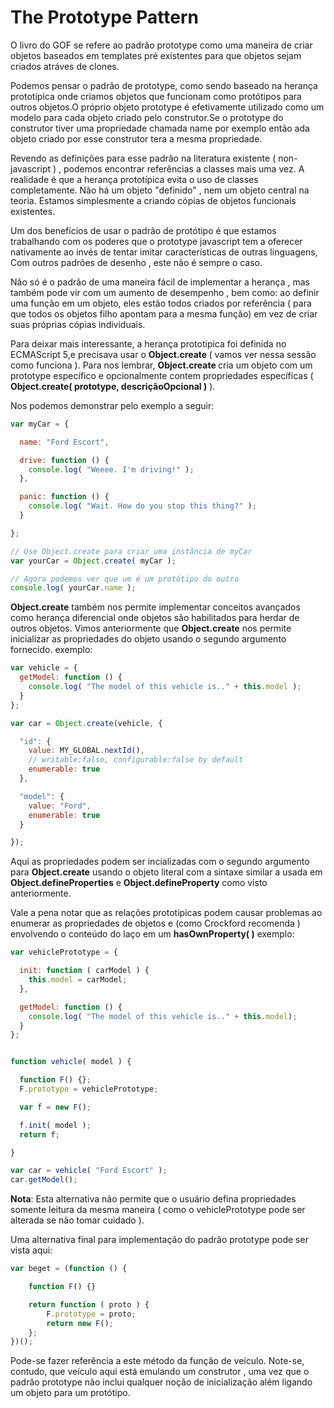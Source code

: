 # The Prototype Pattern

O livro do GOF se refere ao padrão prototype como uma maneira de criar objetos baseados em templates pré existentes para que objetos sejam criados atráves de clones.


Podemos pensar o padrão de prototype, como sendo baseado na herança prototípica onde criamos objetos que funcionam como protótipos para outros objetos.O próprio objeto prototype é efetivamente utilizado como um modelo para cada objeto criado pelo construtor.Se o prototype do construtor tiver uma propriedade chamada name por exemplo
então ada objeto criado por esse construtor tera a mesma propriedade.


Revendo as definições para esse padrão na literatura existente ( non-javascript ) , podemos encontrar referências a classes mais uma vez. A realidade é que a herança prototípica evita o uso de classes completamente. Não há um objeto "definido" , nem um objeto central na teoria. Estamos simplesmente a criando cópias de objetos funcionais existentes.


Um dos benefícios de usar o padrão de protótipo é que estamos trabalhando com os poderes que o prototype javascript tem a oferecer nativamente ao invés de tentar imitar características de outras linguagens, Com outros padrões de desenho , este não é sempre o caso.


Não só é o padrão de uma maneira fácil de implementar a herança , mas também pode vir com um aumento de desempenho , bem como: ao definir uma função em um objeto, eles estão todos criados por referência ( para que todos os objetos filho apontam para a mesma função) em vez de criar suas próprias cópias individuais.

Para deixar mais interessante, a herança prototipica foi definida no ECMAScript 5,e precisava usar o <b> Object.create </b> ( vamos ver nessa sessão como funciona ). Para nos lembrar, <b> Object.create </b> cria um objeto com um prototype específico e opcionalmente contem propriedades específicas ( <b>Object.create( prototype, descriçãoOpcional )</b> ).

Nos podemos demonstrar pelo exemplo a seguir:

````js
var myCar = {

  name: "Ford Escort",

  drive: function () {
    console.log( "Weeee. I'm driving!" );
  },

  panic: function () {
    console.log( "Wait. How do you stop this thing?" );
  }

};

// Use Object.create para criar uma instância de myCar
var yourCar = Object.create( myCar );

// Agora podemos ver que um é um protótipo do outro
console.log( yourCar.name );
````

<b>Object.create</b> também nos permite implementar conceitos avançados como herança diferencial onde objetos são habilitados para herdar de outros objetos. Vimos anteriormente que <b>Object.create</b> nos permite inicializar as propriedades do objeto usando o segundo argumento fornecido. exemplo:

````js
var vehicle = {
  getModel: function () {
    console.log( "The model of this vehicle is.." + this.model );
  }
};

var car = Object.create(vehicle, {

  "id": {
    value: MY_GLOBAL.nextId(),
    // writable:false, configurable:false by default
    enumerable: true
  },

  "model": {
    value: "Ford",
    enumerable: true
  }

});
````

Aqui as propriedades podem ser incializadas com o segundo argumento para <b>Object.create</b> usando o objeto literal com a sintaxe similar a usada em <b>Object.defineProperties</b> e <b>Object.defineProperty</b> como visto anteriormente.


Vale a pena notar que as relações prototipicas podem causar problemas ao enumerar as propriedades de objetos e (como Crockford recomenda ) envolvendo o conteúdo do laço em um <b>hasOwnProperty( )</b> exemplo:

````js
var vehiclePrototype = {

  init: function ( carModel ) {
    this.model = carModel;
  },

  getModel: function () {
    console.log( "The model of this vehicle is.." + this.model);
  }
};


function vehicle( model ) {

  function F() {};
  F.prototype = vehiclePrototype;

  var f = new F();

  f.init( model );
  return f;

}

var car = vehicle( "Ford Escort" );
car.getModel();
````

<b>Nota</b>: Esta alternativa não permite que o usuário defina propriedades somente leitura da mesma maneira ( como o vehiclePrototype pode ser alterada se não tomar cuidado ).

Uma alternativa final para implementação do padrão prototype pode ser vista aqui:

````js
var beget = (function () {

    function F() {}

    return function ( proto ) {
        F.prototype = proto;
        return new F();
    };
})();
````


Pode-se fazer referência a este método da função de veículo. Note-se, contudo, que veículo aqui está emulando um construtor , uma vez que o padrão prototype não inclui qualquer noção de inicialização além ligando um objeto para um protótipo.
